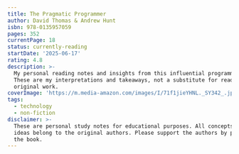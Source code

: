 ```yaml
---
title: The Pragmatic Programmer
author: David Thomas & Andrew Hunt
isbn: 978-0135957059
pages: 352
currentPage: 18
status: currently-reading
startDate: '2025-06-17'
rating: 4.8
description: >-
  My personal reading notes and insights from this influential programming book.
  These are my interpretations and takeaways, not a substitute for reading the
  original work.
coverImage: 'https://m.media-amazon.com/images/I/71f1jieYHNL._SY342_.jpg'
tags:
  - technology
  - non-fiction
disclaimer: >-
  These are personal study notes for educational purposes. All concepts and
  ideas belong to the original authors. Please support the authors by purchasing
  the book.
---
```


